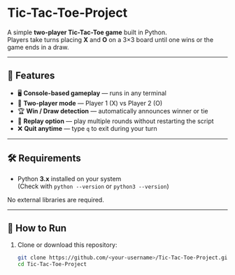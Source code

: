 # Tic-Tac-Toe-Project

A simple **two-player Tic-Tac-Toe game** built in Python.  
Players take turns placing **X** and **O** on a 3×3 board until one wins or the game ends in a draw.

---

## 📌 Features
- 🖥 **Console-based gameplay** — runs in any terminal
- 👥 **Two-player mode** — Player 1 (X) vs Player 2 (O)
- 🏆 **Win / Draw detection** — automatically announces winner or tie
- 🔁 **Replay option** — play multiple rounds without restarting the script
- ❌ **Quit anytime** — type `q` to exit during your turn

---

## 🛠 Requirements
- Python **3.x** installed on your system  
  (Check with `python --version` or `python3 --version`)

No external libraries are required.

---

## 🚀 How to Run
1. Clone or download this repository:
   ```bash
   git clone https://github.com/<your-username>/Tic-Tac-Toe-Project.git
   cd Tic-Tac-Toe-Project

